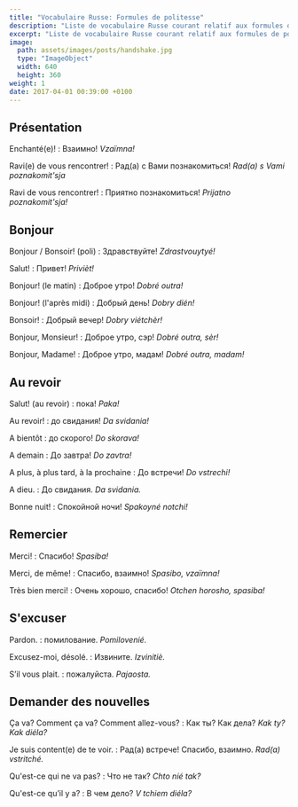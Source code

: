 ```yaml
---
title: "Vocabulaire Russe: Formules de politesse"
description: "Liste de vocabulaire Russe courant relatif aux formules de politesse."
excerpt: "Liste de vocabulaire Russe courant relatif aux formules de politesse."
image:
  path: assets/images/posts/handshake.jpg
  type: "ImageObject"
  width: 640
  height: 360
weight: 1
date: 2017-04-01 00:39:00 +0100
---
```


## Présentation

Enchanté(e)!
: Взаимно!
*Vzaïmna!*

Ravi(e) de vous rencontrer!
: Рад(а) с Вами познакомиться!
*Rad(a) s Vami poznakomit'sja*

Ravi de vous rencontrer!
: Приятно познакомиться!
*Prijatno poznakomit'sja!*


## Bonjour

Bonjour / Bonsoir! (poli)
: Здравствуйте!
*Zdrastvouytyé!*

Salut!
: Привет!
*Privièt!*

Bonjour! (le matin)
: Доброе утро!
*Dobré outra!*

Bonjour! (l'après midi)
: Добрый день!
*Dobry dién!*

Bonsoir!
: Добрый вечер!
*Dobry viétchèr!*

Bonjour, Monsieur!
: Доброе утро, сэр!
*Dobré outra, sèr!*

Bonjour, Madame!
: Доброе утро, мадам!
*Dobré outra, madam!*


## Au revoir

Salut! (au revoir)
: пока!
*Paka!*

Au revoir!
: до свидания!
*Da svidania!*

A bientôt
: до скорого!
*Do skorava!*

A demain
: До завтра!
*Do zavtra!*

A plus, à plus tard, à la prochaine
: До встречи!
*Do vstrechi!*

A dieu.
: До свидания.
*Da svidania.*

Bonne nuit!
: Спокойной ночи!
*Spakoyné notchi!*


## Remercier

Merci!
: Спасибо!
*Spasiba!*

Merci, de même!
: Спасибо, взаимно!
*Spasibo, vzaïmna!*

Très bien merci!
: Очень хорошо, спасибо!
*Otchen horosho, spasiba!*


## S'excuser

Pardon.
: помилование.
*Pomilovenié.*

Excusez-moi, désolé.
: Извините.
*Izvinitiè.*

S’il vous plait.
: пожалуйста.
*Pajaosta.*


## Demander des nouvelles

Ça va? Comment ça va? Comment allez-vous?
: Как ты? Как дела?
*Kak ty? Kak diéla?*

Je suis content(e) de te voir.
: Рад(а) встрече! Спасибо, взаимно.
*Rad(a) vstritché.*

Qu'est-ce qui ne va pas?
: Что не так?
*Chto nié tak?*

Qu'est-ce qu’il y a?
: В чем дело?
*V tchiem diéla?*
